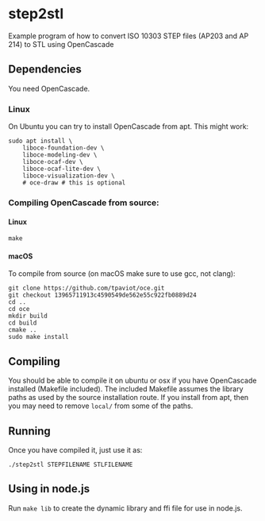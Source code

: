 # step2stl
Example program of how to convert ISO 10303 STEP files (AP203 and AP 214) to STL using OpenCascade

## Dependencies

You need OpenCascade.

### Linux

On Ubuntu you can try to install OpenCascade from apt. This might work:

```
sudo apt install \
    liboce-foundation-dev \
    liboce-modeling-dev \
    liboce-ocaf-dev \
    liboce-ocaf-lite-dev \
    liboce-visualization-dev \
    # oce-draw # this is optional
```

### Compiling OpenCascade from source:

#### Linux

```
make
```

#### macOS

To compile from source (on macOS make sure to use gcc, not clang):

```
git clone https://github.com/tpaviot/oce.git
git checkout 13965711913c4590549de562e55c922fb0889d24
cd ..
cd oce
mkdir build
cd build
cmake ..
sudo make install
```


## Compiling

You should be able to compile it on ubuntu or osx if you have
OpenCascade installed (Makefile included). The included Makefile
assumes the library paths as used by the source installation route. If
you install from apt, then you may need to remove `local/` from some
of the paths.

## Running

Once you have compiled it,
just use it as:

```
./step2stl STEPFILENAME STLFILENAME
```

## Using in node.js

Run `make lib` to create the dynamic library and ffi file for use in node.js.


